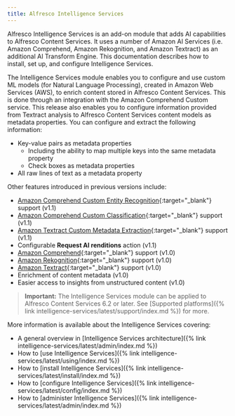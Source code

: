 ```yaml
---
title: Alfresco Intelligence Services
---
```


Alfresco Intelligence Services is an add-on module that adds AI capabilities to Alfresco Content Services. It uses a number of Amazon AI Services (i.e. Amazon Comprehend, Amazon Rekognition, and Amazon Textract) as an additional AI Transform Engine. This documentation describes how to install, set up, and configure Intelligence Services.

The Intelligence Services module enables you to configure and use custom ML models (for Natural Language Processing), created in Amazon Web Services (AWS), to enrich content stored in Alfresco Content Services. This is done through an integration with the Amazon Comprehend Custom service. This release also enables you to configure information provided from Textract analysis to Alfresco Content Services content models as metadata properties. You can configure and extract the following information:

* Key-value pairs as metadata properties
  * Including the ability to map multiple keys into the same metadata property
  * Check boxes as metadata properties
* All raw lines of text as a metadata property

Other features introduced in previous versions include:

* [Amazon Comprehend Custom Entity Recognition](https://docs.aws.amazon.com/comprehend/latest/dg/custom-entity-recognition.html){:target="_blank"} support (v1.1)
* [Amazon Comprehend Custom Classification](https://docs.aws.amazon.com/comprehend/latest/dg/how-document-classification.html){:target="_blank"} support (v1.1)
* [Amazon Textract Custom Metadata Extraction](https://docs.aws.amazon.com/textract/latest/dg/how-it-works-analyzing.html){:target="_blank"} support (v1.1)
* Configurable **Request AI renditions** action (v1.1)
* [Amazon Comprehend](https://aws.amazon.com/comprehend/faqs/){:target="_blank"} support (v1.0)
* [Amazon Rekognition](https://aws.amazon.com/rekognition/faqs/){:target="_blank"} support (v1.0)
* [Amazon Textract](https://aws.amazon.com/textract/faqs/){:target="_blank"} support (v1.0)
* Enrichment of content metadata (v1.0)
* Easier access to insights from unstructured content (v1.0)

> **Important:** The Intelligence Services module can be applied to Alfresco Content Services 6.2 or later. See [Supported platforms]({% link intelligence-services/latest/support/index.md %}) for more.

More information is available about the Intelligence Services covering:

* A general overview in [Intelligence Services architecture]({% link intelligence-services/latest/admin/index.md %})
* How to [use Intelligence Services]({% link intelligence-services/latest/using/index.md %})
* How to [install Intelligence Services]({% link intelligence-services/latest/install/index.md %})
* How to [configure Intelligence Services]({% link intelligence-services/latest/config/index.md %})
* How to [administer Intelligence Services]({% link intelligence-services/latest/admin/index.md %})
